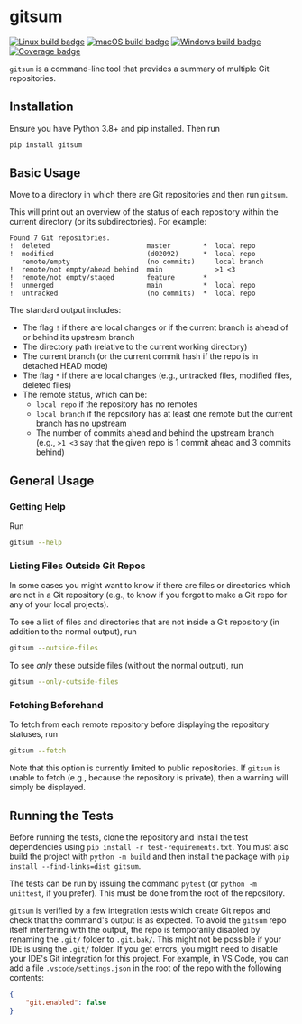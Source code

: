 # gitsum
[![Linux build badge](https://img.shields.io/endpoint?url=https://gist.githubusercontent.com/louis-hildebrand/cc9f4d1c6c0152b11b3eb2fe84fc0076/raw/gitsum-Linux.json)](https://github.com/louis-hildebrand/gitsum/actions/workflows/main-push.yml)
[![macOS build badge](https://img.shields.io/endpoint?url=https://gist.githubusercontent.com/louis-hildebrand/cc9f4d1c6c0152b11b3eb2fe84fc0076/raw/gitsum-macOS.json)](https://github.com/louis-hildebrand/gitsum/actions/workflows/main-push.yml)
[![Windows build badge](https://img.shields.io/endpoint?url=https://gist.githubusercontent.com/louis-hildebrand/cc9f4d1c6c0152b11b3eb2fe84fc0076/raw/gitsum-Windows.json)](https://github.com/louis-hildebrand/gitsum/actions/workflows/main-push.yml)
[![Coverage badge](https://img.shields.io/endpoint?url=https://gist.githubusercontent.com/louis-hildebrand/cc9f4d1c6c0152b11b3eb2fe84fc0076/raw/gitsum-coverage.json)](https://github.com/louis-hildebrand/gitsum/actions/workflows/main-push.yml)

`gitsum` is a command-line tool that provides a summary of multiple Git repositories.

## Installation
Ensure you have Python 3.8+ and pip installed. Then run
```sh
pip install gitsum
```

## Basic Usage
Move to a directory in which there are Git repositories and then run `gitsum`.

This will print out an overview of the status of each repository within the current directory (or its subdirectories). For example:
```
Found 7 Git repositories.
!  deleted                        master        *  local repo
!  modified                       (d02092)      *  local repo
   remote/empty                   (no commits)     local branch
!  remote/not empty/ahead behind  main             >1 <3
!  remote/not empty/staged        feature       *
!  unmerged                       main          *  local repo
!  untracked                      (no commits)  *  local repo
```

The standard output includes:
- The flag `!` if there are local changes or if the current branch is ahead of or behind its upstream branch
- The directory path (relative to the current working directory)
- The current branch (or the current commit hash if the repo is in detached HEAD mode)
- The flag `*` if there are local changes (e.g., untracked files, modified files, deleted files)
- The remote status, which can be:
    - `local repo` if the repository has no remotes
    - `local branch` if the repository has at least one remote but the current branch has no upstream
    - The number of commits ahead and behind the upstream branch (e.g., `>1 <3` say that the given repo is 1 commit ahead and 3 commits behind)

## General Usage
### Getting Help
Run
```sh
gitsum --help
```

### Listing Files Outside Git Repos
In some cases you might want to know if there are files or directories which are not in a Git repository (e.g., to know if you forgot to make a Git repo for any of your local projects).

To see a list of files and directories that are not inside a Git repository (in addition to the normal output), run
```sh
gitsum --outside-files
```

To see _only_ these outside files (without the normal output), run
```sh
gitsum --only-outside-files
```

### Fetching Beforehand
To fetch from each remote repository before displaying the repository statuses, run
```sh
gitsum --fetch
```

Note that this option is currently limited to public repositories. If `gitsum` is unable to fetch (e.g., because the repository is private), then a warning will simply be displayed. 

## Running the Tests
Before running the tests, clone the repository and install the test dependencies using `pip install -r test-requirements.txt`. You must also build the project with `python -m build` and then install the package with `pip install --find-links=dist gitsum`.

The tests can be run by issuing the command `pytest` (or `python -m unittest`, if you prefer). This must be done from the root of the repository.

`gitsum` is verified by a few integration tests which create Git repos and check that the command's output is as expected. To avoid the `gitsum` repo itself interfering with the output, the repo is temporarily disabled by renaming the `.git/` folder to `.git.bak/`. This might not be possible if your IDE is using the `.git/` folder. If you get errors, you might need to disable your IDE's Git integration for this project. For example, in VS Code, you can add a file `.vscode/settings.json` in the root of the repo with the following contents:
```json
{
    "git.enabled": false
}
```

